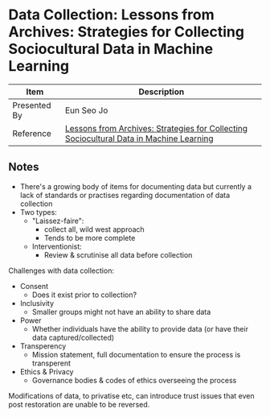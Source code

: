 # Data Collection: Lessons from Archives: Strategies for Collecting Sociocultural Data in Machine Learning

| Item | Description |
| --- | --- | 
| Presented By | Eun Seo Jo |
| Reference | [Lessons from Archives: Strategies for Collecting Sociocultural Data in Machine Learning](https://dl.acm.org/doi/pdf/10.1145/3351095.3372829?download=true) |



## Notes

- There's a growing body of items for documenting data but currently a lack of standards or practises regarding documentation of data collection
- Two types:
    - "Laissez-faire": 
        - collect all, wild west approach
        - Tends to be more complete
    - Interventionist: 
        - Review & scrutinise all data before collection

Challenges with data collection:
- Consent
    - Does it exist prior to collection?
- Inclusivity
    - Smaller groups might not have an ability to share data
- Power
    - Whether individuals have the ability to provide data (or have their data captured/collected)
- Transperency
    - Mission statement, full documentation to ensure the process is transperent
- Ethics & Privacy
    - Governance bodies & codes of ethics overseeing the process


Modifications of data, to privatise etc, can introduce trust issues that even post restoration are unable to be reversed.